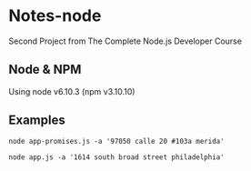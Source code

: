 # Notes-node
Second Project from The Complete Node.js Developer Course

## Node & NPM
Using node v6.10.3 (npm v3.10.10)

## Examples

`node app-promises.js -a '97050 calle 20 #103a merida'`

`node app.js -a '1614 south broad street philadelphia'`